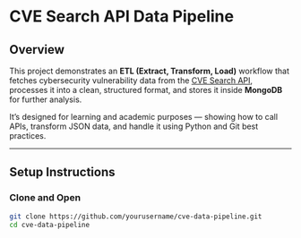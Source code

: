 # CVE Search API Data Pipeline

## Overview
This project demonstrates an **ETL (Extract, Transform, Load)** workflow that fetches cybersecurity vulnerability data from the [CVE Search API](https://cve.circl.lu), processes it into a clean, structured format, and stores it inside **MongoDB** for further analysis.  

It’s designed for learning and academic purposes — showing how to call APIs, transform JSON data, and handle it using Python and Git best practices.

---

## Setup Instructions

### Clone and Open
```bash
git clone https://github.com/yourusername/cve-data-pipeline.git
cd cve-data-pipeline
